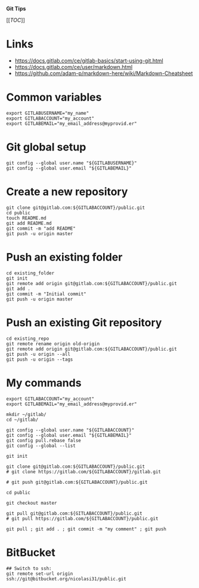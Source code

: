 **Git Tips**

[[_TOC_]]

# Links
- https://docs.gitlab.com/ce/gitlab-basics/start-using-git.html
- https://docs.gitlab.com/ce/user/markdown.html
- https://github.com/adam-p/markdown-here/wiki/Markdown-Cheatsheet


# Common variables

```shell
export GITLABUSERNAME="my_name"
export GITLABACCOUNT="my_account"
export GITLABEMAIL="my_email_address@myprovid.er"
```

# Git global setup

```shell
git config --global user.name "${GITLABUSERNAME}"
git config --global user.email "${GITLABEMAIL}"
```

# Create a new repository

```shell
git clone git@gitlab.com:${GITLABACCOUNT}/public.git
cd public
touch README.md
git add README.md
git commit -m "add README"
git push -u origin master
```

# Push an existing folder

```shell
cd existing_folder
git init
git remote add origin git@gitlab.com:${GITLABACCOUNT}/public.git
git add .
git commit -m "Initial commit"
git push -u origin master
```

# Push an existing Git repository

```shell
cd existing_repo
git remote rename origin old-origin
git remote add origin git@gitlab.com:${GITLABACCOUNT}/public.git
git push -u origin --all
git push -u origin --tags
```

# My commands

```shell
export GITLABACCOUNT="my_account"
export GITLABEMAIL="my_email_address@myprovid.er"

mkdir ~/gitlab/
cd ~/gitlab/

git config --global user.name "${GITLABACCOUNT}"
git config --global user.email "${GITLABEMAIL}"
git config pull.rebase false
git config --global --list

git init

git clone git@gitlab.com:${GITLABACCOUNT}/public.git
# git clone https://gitlab.com/${GITLABACCOUNT}/gitlab.git

# git push git@gitlab.com:${GITLABACCOUNT}/public.git

cd public

git checkout master

git pull git@gitlab.com:${GITLABACCOUNT}/public.git
# git pull https://gitlab.com/${GITLABACCOUNT}/public.git

git pull ; git add . ; git commit -m "my comment" ; git push
```

# BitBucket
```shell
## Switch to ssh:
git remote set-url origin ssh://git@bitbucket.org/nicolasi31/public.git
```

